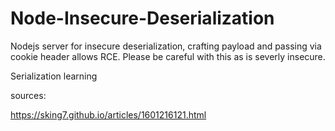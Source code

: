 # Node-Insecure-Deserialization
Nodejs server for insecure deserialization, crafting payload and passing via cookie header allows RCE. Please be careful with this as is severly insecure.

Serialization learning

sources:

https://sking7.github.io/articles/1601216121.html
